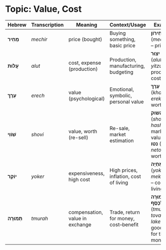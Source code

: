 # Topic: Value, Cost

| **Hebrew**   | **Transcription** | **Meaning**                | **Context/Usage**                      | **Example**                            |
| ------------ | ----------------- | -------------------------- | -------------------------------------- | -------------------------------------- |
| **מְחִיר**   | *mechir*          | price (bought)             | Buying something, basic price          | **מְחִירוֹן** (*mechiron*) – price list         |
| **עֲלוּת**   | *alut*            | cost, expense (production) | Production, manufacturing, budgeting   | **עֲלוּת יִצוּר** (*alut yitzur*) – production cost |
| **עֵרֶךְ**   | *erech*           | value (psychological)      | Emotional, symbolic, personal value    | **חֲסַר עֵרֶךְ** (*khassar erekh*) – worthless   |
| **שׁוֹוִי** | *shovi*          | value, worth (re-sell)     | Re-sale, market estimation             | **שווי השוק** (*shovi hashuk*) – market value, **שווי נטו** (*shovi neto*) – net worth |
| **יוֹקֶר**   | *yoker*           | expensiveness, high cost   | High prices, inflation, cost of living | **יוֹקֶר מֵחַיָּה** (*yoker mekhayah*) – cost of living |
| **תְּמוּרָה** | *tmurah*          | compensation, value in exchange | Trade, return for money, cost–benefit | **תְּמוּרָה טוֹבָה לַכֶּסֶף** (*tmurah tova lakesef*) – good value for the money |
